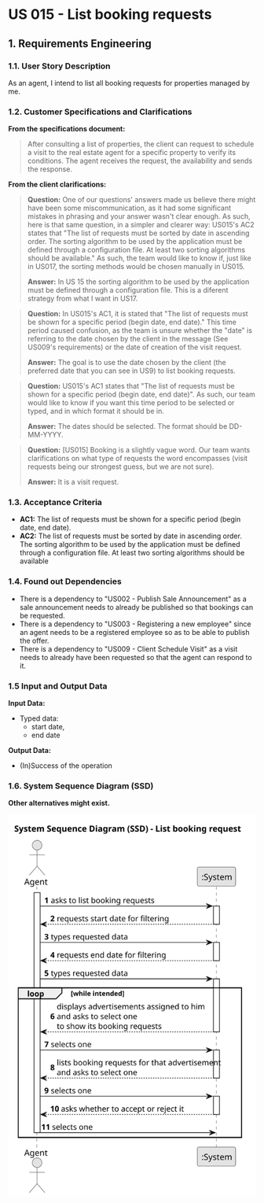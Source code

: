 # US 015 - List booking requests

## 1. Requirements Engineering


### 1.1. User Story Description

As an agent, I intend to list all booking requests for properties managed by me.

### 1.2. Customer Specifications and Clarifications 


**From the specifications document:**

>	After consulting a list of properties, the client can request to schedule a visit to the real estate agent for a specific property to verify its conditions. The agent receives the request,  the availability and sends the response.

**From the client clarifications:**

> **Question:** One of our questions' answers made us believe there might have been some miscommunication, as it had some significant mistakes in phrasing and your answer wasn't clear enough. As such, here is that same question, in a simpler and clearer way: US015's AC2 states that "The list of requests must be sorted by date in ascending order. The sorting algorithm to be used by the application must be defined through a configuration file. At least two sorting algorithms should be available." As such, the team would like to know if, just like in US017, the sorting methods would be chosen manually in US015.
>
> **Answer:** In US 15 the sorting algorithm to be used by the application must be defined through a configuration file. This is a diferent strategy from what I want in US17.

> **Question:** In US015's AC1, it is stated that "The list of requests must be shown for a specific period (begin date, end date)." This time period caused confusion, as the team is unsure whether the "date" is referring to the date chosen by the client in the message (See US009's requirements) or the date of creation of the visit request.
> 
> **Answer:** The goal is to use the date chosen by the client (the preferred date that you can see in US9) to list booking requests.

> **Question:** US015's AC1 states that "The list of requests must be shown for a specific period (begin date, end date)". As such, our team would like to know if you want this time period to be selected or typed, and in which format it should be in.
> 
> **Answer:** The dates should be selected. The format should be DD-MM-YYYY.

> **Question:** [US015] Booking is a slightly vague word. Our team wants clarifications on what type of requests the word encompasses (visit requests being our strongest guess, but we are not sure).
> 
> **Answer:** It is a visit request.


### 1.3. Acceptance Criteria

* **AC1:** The list of requests must be shown for a specific period (begin date, end date).
* **AC2:** The list of requests must be sorted by date in ascending order. The sorting algorithm to be used by the application must be defined through a configuration file. At least two sorting algorithms should be available


### 1.4. Found out Dependencies

* There is a dependency to "US002 - Publish Sale Announcement" as a sale announcement needs to already be published so that bookings can be requested.
* There is a dependency to "US003 - Registering a new employee" since an agent needs to be a registered employee so as to be able to publish the offer.
* There is a dependency to "US009 - Client Schedule Visit" as a visit needs to already have been requested so that the agent can respond to it.

### 1.5 Input and Output Data


**Input Data:**

* Typed data:
    * start date,
    * end date

**Output Data:**

* (In)Success of the operation

### 1.6. System Sequence Diagram (SSD)

**Other alternatives might exist.**

![System Sequence Diagram](svg/us015-system-sequence-diagram.svg)